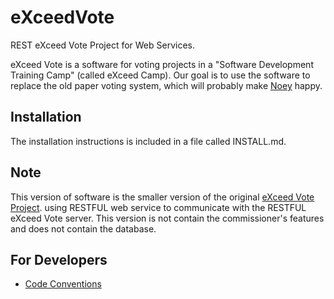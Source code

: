 eXceedVote
==========

REST eXceed Vote Project for Web Services.

eXceed Vote is a software for voting projects in a "Software Development Training Camp" (called eXceed Camp).
Our goal is to use the software to replace the old paper voting system,
which will probably make [Noey](https://twitter.com/NoeyZupermarket) happy.

Installation
------------
The installation instructions is included in a file called INSTALL.md.

Note
----
This version of software is the smaller version of the original [eXceed Vote Project](https://github.com/ant2/eXceedVote).
using RESTFUL web service to communicate with the RESTFUL eXceed Vote server.
This version is not contain the commissioner's features and does not contain the database.

For Developers
--------------
* [Code Conventions](https://github.com/ant2/eXceedVote/wiki/Code-Convention)
